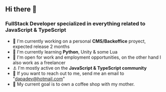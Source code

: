 ## Hi there 👋

<!--
**dapabe/dapabe** is a ✨ _special_ ✨ repository because its `README.md` (this file) appears on your GitHub profile.

Here are some ideas to get you started:

- 🔭 I’m currently working on ...
- 🌱 I’m currently learning ...
- 👯 I’m looking to collaborate on ...
- 🤔 I’m looking for help with ...
- 💬 Ask me about ...
- 📫 How to reach me: ...
- 😄 Pronouns: ...
- ⚡ Fun fact: ...
-->

###  FullStack Developer specialized in everything related to JavaScript & TypeScript

-  🧩 I'm currently working on a personal **CMS/Backoffice** proyect, expected release 2 months
-  🌱 I'm currently learning **Python**, Unity & some Lua
-  👔 I'm open for work and employment opportunities, on the other hand I also work as a freelancer
-  ⚓ I'm mostly active on the **JavaScript & TypeScript community**
-  📮 If you want to reach out to me, send me an email to "dapadev@hotmail.com"
-  🏁 My current goal is to own a coffee shop with my mother.
